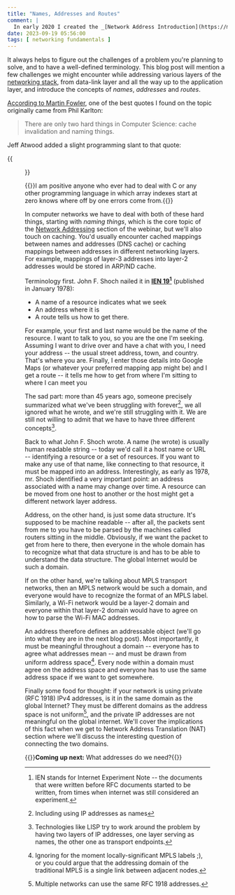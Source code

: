 ```yaml
---
title: "Names, Addresses and Routes"
comment: |
  In early 2020 I created the _[Network Address Introduction](https://my.ipspace.net/bin/get/Net101/NA1.1%20-%20Network%20Addressing%20Introduction.mp4?doccode=Net101)_ video as part of the _[How Networks Really Work webinar](https://www.ipspace.net/How_Networks_Really_Work)_. This blog post is an edited transcript of the first part of that video.
date: 2023-09-19 05:56:00
tags: [ networking fundamentals ]
---
```

It always helps to figure out the challenges of a problem you're planning to solve, and to have a well-defined terminology. This blog post will mention a few challenges we might encounter while addressing various layers of the [networking stack](/2019/09/on-usability-of-osi-layered-networking.html), from data-link layer and all the way up to the application layer, and introduce the concepts of *names*, *addresses* and *routes*.

[According to Martin Fowler](https://martinfowler.com/bliki/TwoHardThings.html), one of the best quotes I found on the topic originally came from Phil Karlton:
<!--more-->
> There are only two hard things in Computer Science: cache invalidation and naming things.

Jeff Atwood added a slight programming slant to that quote:

{{<figure src="/2023/09/hard-things.png">}}

{{<note>}}I am positive anyone who ever had to deal with C or any other programming language in which array indexes start at zero knows where off by one errors come from.{{</note>}}

In computer networks we have to deal with both of these hard things, starting with _naming things_, which is the core topic of the [Network Addressing](https://my.ipspace.net/bin/list?id=Net101#ADDR) section of the webinar, but we'll also touch on caching. You'd usually encounter cached mappings between names and addresses (DNS cache) or caching mappings between addresses in different networking layers. For example, mappings of layer-3 addresses into layer-2 addresses would be stored in ARP/ND cache.

Terminology first. John F. Shoch nailed it in **[IEN 19](https://www.rfc-editor.org/ien/ien19.txt)[^IEN]** (published in January 1978):

[^IEN]: IEN stands for Internet Experiment Note -- the documents that were written before RFC documents started to be written, from times when internet was still considered an experiment.

* A name of a resource indicates what we seek
* An address where it is
* A route tells us how to get there.

For example, your first and last name would be the name of the resource. I want to talk to you, so you are the one I'm seeking. Assuming I want to drive over and have a chat with you, I need your address -- the usual street address, town, and country. That's where you are. Finally, I enter those details into Google Maps (or whatever your preferred mapping app might be) and I get a route -- it tells me how to get from where I'm sitting to where I can meet you

The sad part: more than 45 years ago, someone precisely summarized what we've been struggling with forever[^AN], we all ignored what he wrote, and we're still struggling with it. We are still not willing to admit that we have to have three different concepts[^LISP].

[^AN]: Including using IP addresses as names

[^LISP]: Technologies like LISP try to work around the problem by having two layers of IP addresses, one layer serving as names, the other one as transport endpoints.

Back to what John F. Shoch wrote. A name (he wrote) is usually human readable string -- today we'd call it a host name or URL -- identifying a resource or a set of resources. If you want to make any use of that name, like connecting to that resource, it must be mapped into an address. Interestingly, as early as 1978, mr. Shoch identified a very important point: an address associated with a name may change over time. A resource can be moved from one host to another or the host might get a different network layer address.

Address, on the other hand, is just some data structure. It's supposed to be machine readable -- after all, the packets sent from me to you have to be parsed by the machines called routers sitting in the middle. Obviously, if we want the packet to get from here to there, then everyone in the whole domain has to recognize what that data structure is and has to be able to understand the data structure. The global Internet would be such a domain.

If on the other hand, we're talking about MPLS transport networks, then an MPLS network would be such a domain, and everyone would have to recognize the format of an MPLS label. Similarly, a Wi-Fi network would be a layer-2 domain and everyone within that layer-2 domain would have to agree on how to parse the Wi-Fi MAC addresses. 

An address therefore defines an addressable object (we'll go into what they are in the next blog post). Most importantly, it must be meaningful throughout a domain -- everyone has to agree what addresses mean -- and must be drawn from uniform address space[^MAD]. Every node within a domain must agree on the address space and everyone has to use the same address space if we want to get somewhere.

[^MAD]: Ignoring for the moment locally-significant MPLS labels ;), or you could argue that the addressing domain of the traditional MPLS is a single link between adjacent nodes.

Finally some food for thought: if your network is using private (RFC 1918) IPv4 addresses, is it in the same domain as the global Internet? They must be different domains as the address space is not uniform[^MPA], and the private IP addresses are not meaningful on the global internet. We'll cover the implications of this fact when we get to Network Address Translation (NAT) section where we'll discuss the interesting question of connecting the two domains.

[^MPA]: Multiple networks can use the same RFC 1918 addresses.

{{<next-in-series page="/posts/2023/09/addresses-in-network-stack.md">}}**Coming up next:** What addresses do we need?{{</next-in-series>}}
